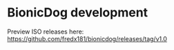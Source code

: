 # BionicDog development  

Preview ISO releases here:
https://github.com/fredx181/bionicdog/releases/tag/v1.0
